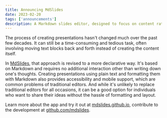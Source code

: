 ```yaml
---
title: Announcing MdSlides
date: 2023-02-20
tags: ['announcements']
description: A Markdown slides editor, designed to focus on content rather than moving text blocks back and forth.
---
```


The process of creating presentations hasn't changed much over the past few decades. It can still be a time-consuming and tedious task, often involving moving text blocks back and forth instead of creating the content itself.

In [MdSlides](https://mdslides.github.io/), that approach is revised to a more declarative way. It's based on Markdown and requires no additional interaction other than writing down one's thoughts. Creating presentations using plain text and formatting them with Markdown also provides accessibility and mobile support, which are common problems of traditional editors. And while it's unlikely to replace traditional editors for all occasions, it can be a good option for individuals who want to share their ideas without the hassle of formatting and layout.

Learn more about the app and try it out at [mdslides.github.io](https://mdslides.github.io/), contribute to the development at [github.com/mdslides](https://github.com/mdslides/).
